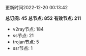 更新时间2022-12-20 00:13:42

**总订阅: 45**
**总节点: 852**
**有效节点: 211**
- v2ray节点: 184
- ss节点: 21
- trojan节点: 5
- ssr节点: 1
